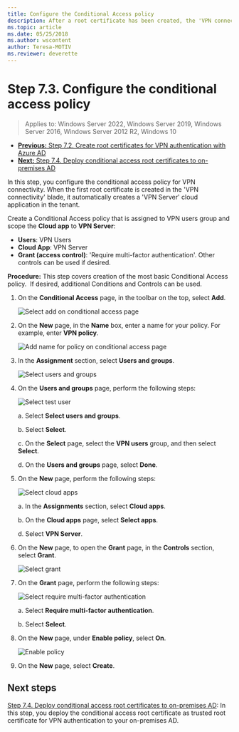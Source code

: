 ```yaml
---
title: Configure the Conditional Access policy
description: After a root certificate has been created, the 'VPN connectivity' triggers the creation of the 'VPN Server' cloud application in the customer's tenant.
ms.topic: article
ms.date: 05/25/2018
ms.author: wscontent
author: Teresa-MOTIV
ms.reviewer: deverette
---
```



# Step 7.3. Configure the conditional access policy

>Applies to: Windows Server 2022, Windows Server 2019, Windows Server 2016, Windows Server 2012 R2, Windows 10

- [**Previous:** Step 7.2. Create root certificates for VPN authentication with Azure AD](vpn-create-root-cert-for-vpn-auth-azure-ad.md)
- [**Next:** Step 7.4. Deploy conditional access root certificates to on-premises AD](vpn-deploy-cond-access-root-cert-to-on-premise-ad.md)

In this step, you configure the conditional access policy for VPN connectivity. When the first root certificate is created in the 'VPN connectivity' blade, it automatically creates a 'VPN Server' cloud application in the tenant.

Create a Conditional Access policy that is assigned to VPN users group and scope the **Cloud app** to **VPN Server**:

- **Users**: VPN Users
- **Cloud App**: VPN Server
- **Grant (access control)**: 'Require multi-factor authentication'. Other controls can be used if desired.

**Procedure:**
This step covers creation of the most basic Conditional Access policy.  If desired, additional Conditions and Controls can be used.


1. On the **Conditional Access** page, in the toolbar on the top, select **Add**.

    ![Select add on conditional access page](../../media/Always-On-Vpn/07.png)

2. On the **New** page, in the **Name** box, enter a name for your policy. For example, enter **VPN policy**.

    ![Add name for policy on conditional access page](../../media/Always-On-Vpn/08.png)

3. In the **Assignment** section, select **Users and groups**.

    ![Select users and groups](../../media/Always-On-Vpn/09.png)

4. On the **Users and groups** page, perform the following steps:

    ![Select test user](../../media/Always-On-Vpn/10.png)

    a. Select **Select users and groups**.

    b. Select **Select**.

    c. On the **Select** page, select the **VPN users** group, and then select **Select**.

    d. On the **Users and groups** page, select **Done**.

5. On the **New** page, perform the following steps:

    ![Select cloud apps](../../media/Always-On-Vpn/11.png)

    a. In the **Assignments** section, select **Cloud apps**.

    b. On the **Cloud apps** page, select **Select apps**.

    d. Select **VPN Server**.

6.  On the **New** page, to open the **Grant** page, in the **Controls** section, select **Grant**.

    ![Select grant](../../media/Always-On-Vpn/13.png)

7.  On the **Grant** page, perform the following steps:

    ![Select require multi-factor authentication](../../media/Always-On-Vpn/14.png)

    a. Select **Require multi-factor authentication**.

    b. Select **Select**.

8.  On the **New** page, under **Enable policy**, select **On**.

    ![Enable policy](../../media/Always-On-Vpn/15.png)

9.  On the **New** page, select **Create**.


## Next steps
[Step 7.4. Deploy conditional access root certificates to on-premises AD](vpn-deploy-cond-access-root-cert-to-on-premise-ad.md): In this step, you deploy the conditional access root certificate as trusted root certificate for VPN authentication to your on-premises AD.
